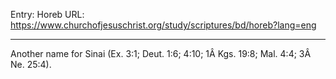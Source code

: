 Entry: Horeb
URL: https://www.churchofjesuschrist.org/study/scriptures/bd/horeb?lang=eng

---

Another name for Sinai (Ex. 3:1; Deut. 1:6; 4:10; 1Â Kgs. 19:8; Mal. 4:4; 3Â Ne. 25:4).
